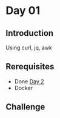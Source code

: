 # Day 01
## Introduction
Using curl, jq, awk


## Rerequisites
* Done [Day 2](../Day-02/readme.md)
* Docker

## Challenge

